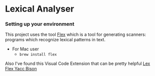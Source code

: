 # Lexical Analyser 
### Setting up your environment
This project uses the tool [Flex](https://github.com/westes/flex) which is a tool for generating scanners: programs which recognize lexical patterns in text. 
* For Mac user
    * `brew install flex` 

Also I've found this Visual Code Extension that can be pretty helpful [Lex Flex Yacc Bison](https://marketplace.visualstudio.com/items?itemName=faustinoaq.lex-flex-yacc-bison)